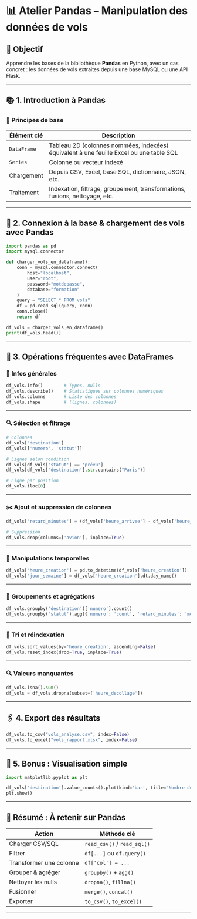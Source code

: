 
# 📊 Atelier Pandas – Manipulation des données de vols

## 🎯 Objectif

Apprendre les bases de la bibliothèque **Pandas** en Python, avec un cas concret : les données de vols extraites depuis une base MySQL ou une API Flask.

---

## 📚 1. Introduction à Pandas

### 🧠 Principes de base

| Élément clé | Description                                                                             |
| ----------- | --------------------------------------------------------------------------------------- |
| `DataFrame` | Tableau 2D (colonnes nommées, indexées) équivalent à une feuille Excel ou une table SQL |
| `Series`    | Colonne ou vecteur indexé                                                               |
| Chargement  | Depuis CSV, Excel, base SQL, dictionnaire, JSON, etc.                                   |
| Traitement  | Indexation, filtrage, groupement, transformations, fusions, nettoyage, etc.             |

---

## 🔌 2. Connexion à la base & chargement des vols avec Pandas

```python
import pandas as pd
import mysql.connector

def charger_vols_en_dataframe():
    conn = mysql.connector.connect(
        host="localhost",
        user="root",
        password="motdepasse",
        database="formation"
    )
    query = "SELECT * FROM vols"
    df = pd.read_sql(query, conn)
    conn.close()
    return df

df_vols = charger_vols_en_dataframe()
print(df_vols.head())
```

---

## 🧪 3. Opérations fréquentes avec DataFrames

### 📌 Infos générales

```python
df_vols.info()        # Types, nulls
df_vols.describe()    # Statistiques sur colonnes numériques
df_vols.columns       # Liste des colonnes
df_vols.shape         # (lignes, colonnes)
```

---

### 🔍 Sélection et filtrage

```python
# Colonnes
df_vols['destination']
df_vols[['numero', 'statut']]

# Lignes selon condition
df_vols[df_vols['statut'] == 'prévu']
df_vols[df_vols['destination'].str.contains("Paris")]

# Ligne par position
df_vols.iloc[0]
```

---

### ✂️ Ajout et suppression de colonnes

```python
df_vols['retard_minutes'] = (df_vols['heure_arrivee'] - df_vols['heure_decollage']).dt.total_seconds() / 60

# Suppression
df_vols.drop(columns=['avion'], inplace=True)
```

---

### 📆 Manipulations temporelles

```python
df_vols['heure_creation'] = pd.to_datetime(df_vols['heure_creation'])
df_vols['jour_semaine'] = df_vols['heure_creation'].dt.day_name()
```

---

### 🔢 Groupements et agrégations

```python
df_vols.groupby('destination')['numero'].count()
df_vols.groupby('statut').agg({'numero': 'count', 'retard_minutes': 'mean'})
```

---

### 🔁 Tri et réindexation

```python
df_vols.sort_values(by='heure_creation', ascending=False)
df_vols.reset_index(drop=True, inplace=True)
```

---

### 🔍 Valeurs manquantes

```python
df_vols.isna().sum()
df_vols = df_vols.dropna(subset=['heure_decollage'])
```

---

## 🖇️ 4. Export des résultats

```python
df_vols.to_csv("vols_analyse.csv", index=False)
df_vols.to_excel("vols_rapport.xlsx", index=False)
```

---

## 🔄 5. Bonus : Visualisation simple

```python
import matplotlib.pyplot as plt

df_vols['destination'].value_counts().plot(kind='bar', title="Nombre de vols par destination")
plt.show()
```

---

## 📌 Résumé : À retenir sur Pandas

| Action                  | Méthode clé                 |
| ----------------------- | --------------------------- |
| Charger CSV/SQL         | `read_csv()` / `read_sql()` |
| Filtrer                 | `df[...]` ou `df.query()`   |
| Transformer une colonne | `df['col'] = ...`           |
| Grouper & agréger       | `groupby()` + `agg()`       |
| Nettoyer les nulls      | `dropna()`, `fillna()`      |
| Fusionner               | `merge()`, `concat()`       |
| Exporter                | `to_csv()`, `to_excel()`    |

---
